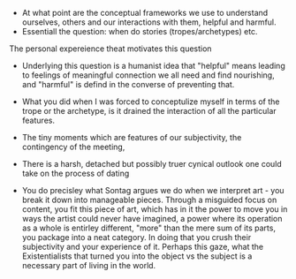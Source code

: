 - At what point are the conceptual frameworks we use to understand ourselves, others and our interactions with them, helpful and harmful. 
- Essentiall the question: when do stories (tropes/archetypes) etc. 

The personal expereience theat motivates this question


- Underlying this question is a humanist idea that "helpful" means leading to feelings of meaningful connection we all need and find nourishing, and "harmful" is defind in the converse of preventing that. 

- What you did when I was forced to conceptulize myself in terms of the trope or the archetype, is it drained the interaction of all the particular features. 
- The tiny moments which are features of our subjectivity, the contingency of the meeting, 
- There is a harsh, detached but possibly truer cynical outlook one could take on the process of dating


- You do precisley what Sontag argues we do when we interpret art - you break it down into manageable pieces. Through a misguided focus on content, you fit this piece of art, which has in it the power to move you in ways the artist could never have imagined, a power where its operation as a whole is entirley different, "more" than the mere sum of its parts, you package into a neat category. In doing that you crush their subjectivity and your experience of it. Perhaps this gaze, what the Existentialists that turned you into the object vs the subject is a necessary part of living in the world. 